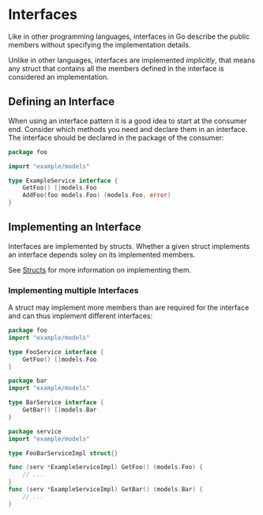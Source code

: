 # Interfaces
Like in other programming languages, interfaces in Go describe the public members without specifying the implementation details.

Unlike in other languages, interfaces are implemented *implicitly*, that means any struct that contains all the members defined in the interface is considered an implementation.

## Defining an Interface
When using an interface pattern it is a good idea to start at the consumer end. Consider which methods you need and declare them in an interface. The interface should be declared in the package of the consumer:
```go
package foo

import "example/models"

type ExampleService interface {
    GetFoo() []models.Foo
    AddFoo(foo models.Foo) (models.Foo, error)
}
```

## Implementing an Interface
Interfaces are implemented by structs. Whether a given struct implements an interface depends soley on its implemented members. 

See [Structs](./structs.md) for more information on implementing them.

### Implementing multiple Interfaces
A struct may implement more members than are required for the interface and can thus implement different interfaces:
```go
package foo
import "example/models"

type FooService interface {
    GetFoo() []models.Foo
}
```
```go
package bar
import "example/models"

type BarService interface {
    GetBar() []models.Bar
}
```
```go
package service
import "example/models"

type FooBarServiceImpl struct{}

func (serv *ExampleServiceImpl) GetFoo() (models.Foo) {
    // ...
}
func (serv *ExampleServiceImpl) GetBar() (models.Bar) {
    // ...
}
```